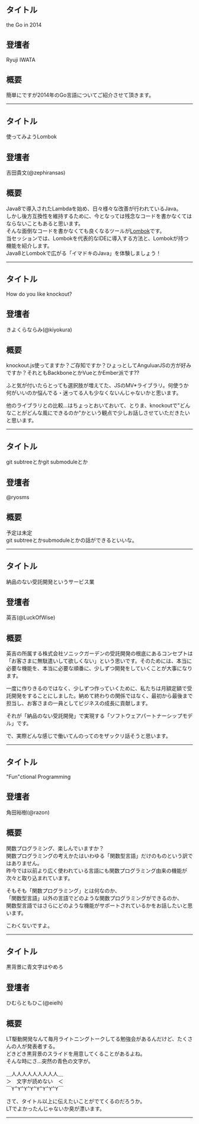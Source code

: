 ## タイトル
the Go in 2014
## 登壇者
Ryuji IWATA
## 概要
簡単にですが2014年のGo言語についてご紹介させて頂きます。
***

## タイトル
使ってみようLombok
## 登壇者
吉田貴文(@zephiransas)
## 概要
Java8で導入されたLambdaを始め、日々様々な改善が行われているJava。  
しかし後方互換性を維持するために、今となっては残念なコードを書かなくてはならないこともあると思います。  
そんな面倒なコードを書かなくても良くなるツールが[Lombok](http://projectlombok.org/)です。  
当セッションでは、Lombokを代表的なIDEに導入する方法と、Lombokが持つ機能を紹介します。  
Java8とLombokで広がる「イマドキのJava」を体験しましょう！
***

## タイトル
How do you like knockout?
## 登壇者
きよくらならみ(@kiyokura)
## 概要
knockout.js使ってますか？ご存知ですか？ひょっとしてAnguluarJSの方が好みですか？それともBackboneとかVueとかEmber派です??

ふと気が付いたらとっても選択肢が増えてた、JSのMV*ライブラリ。何使うか何がいいのか悩んでる・迷ってる人も少なくないんじゃないかと思います。

他のライブラリとの比較…はちょっとおいておいて、とりま、knockoutで"どんなことがどんな風にできるのか"かという観点で少しお話しさせていただきたいと思います。
***

## タイトル
git subtreeとかgit submoduleとか
## 登壇者
@ryosms
## 概要
予定は未定  
git subtreeとかsubmoduleとかの話ができるといいな。
***

## タイトル
納品のない受託開発というサービス業
## 登壇者
英吉(@LuckOfWise)
## 概要
英吉の所属する株式会社ソニックガーデンの受託開発の根底にあるコンセプトは「お客さまに無駄遣いして欲しくない」という思いです。そのためには、本当に必要な機能を、本当に必要な順番に、少しずつ開発をしていくことが大事になります。

一度に作りきるのではなく、少しずつ作っていくために、私たちは月額定額で受託開発をすることにしました。納めて終わりの関係ではなく、最初から最後まで担当し、お客さまの一員としてビジネスの成長に貢献します。

それが「納品のない受託開発」で実現する「ソフトウェアパートナーシップモデル」です。

で、実際どんな感じで働いてんのってのをザックリ話そうと思います。
***

## タイトル
"Fun"ctional Programming
## 登壇者
角田裕樹(@razon)
## 概要
関数プログラミング、楽しんでいますか？  
関数プログラミングの考えかたはいわゆる「関数型言語」だけのものという訳ではありません。  
昨今では以前より広く使われている言語にも関数プログラミング由来の機能が次々と取り込まれています。

そもそも「関数プログラミング」とは何なのか、  
「関数型言語」以外の言語でどのような関数プログラミングができるのか、  
関数型言語ではさらにどのような機能がサポートされているかをお話したいと思います。  

こわくないですよ。
***

## タイトル
黒背景に青文字はやめろ
## 登壇者
ひむらともひこ(@eielh)
## 概要
LT駆動開発なんて毎月ライトニングトークしてる勉強会があるんだけど、たくさんの人が発表者する。  
どきどき黒背景のスライドを用意してくることがあるよね。  
そんな時にさ…突然の青色の文字が。

<pre>＿人人人人人人人人人＿
＞　文字が読めない　＜
￣Y^Y^Y^Y^Y^Y^Y^Y￣</pre>

さて、タイトル以上に伝えたいことがでてくるのだろうか。  
LTでよかったんじゃないか臭が漂います。
***
